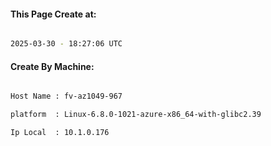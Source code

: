 
   
#### This Page Create at:

```bash

2025-03-30 - 18:27:06 UTC

```

#### Create By Machine:

```bash

Host Name : fv-az1049-967

platform  : Linux-6.8.0-1021-azure-x86_64-with-glibc2.39

Ip Local  : 10.1.0.176

```

